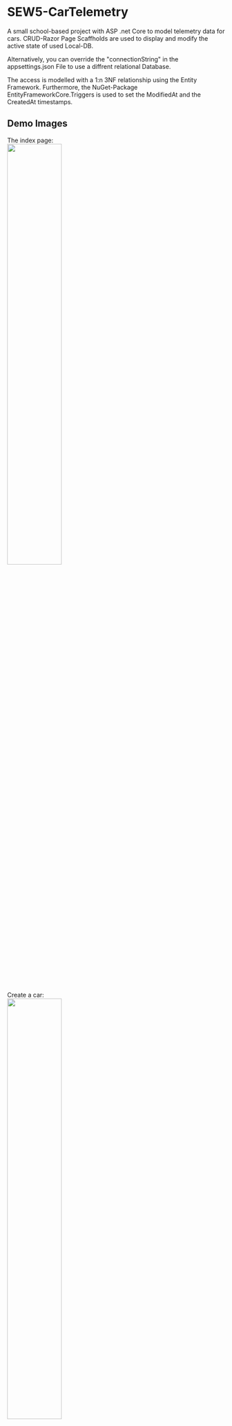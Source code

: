 # SEW5-CarTelemetry
A small school-based project with ASP .net Core to model telemetry data for cars. CRUD-Razor Page Scaffholds are used to display and modify the active state of used Local-DB.

Alternatively, you can override the "connectionString" in the appsettings.json File to use a diffrent relational Database. 

The access is modelled with a 1:n 3NF relationship using the Entity Framework. Furthermore, the NuGet-Package EntityFrameworkCore.Triggers is used to set the ModifiedAt and the CreatedAt timestamps.

## Demo Images
The index page:<br/>
<img src="https://github.com/S0urC10ud/SEW5-CarTelemetry/blob/master/demoImages/index.png" width="50%"/>

Create a car:<br/>
<img src="https://github.com/S0urC10ud/SEW5-CarTelemetry/blob/master/demoImages/createCar.png" width="50%"/>

View the details of a car:<br/>
<img src="https://github.com/S0urC10ud/SEW5-CarTelemetry/blob/master/demoImages/carDetails.png" width="50%"/>

Show telemetry data:<br/>
<img src="https://github.com/S0urC10ud/SEW5-CarTelemetry/blob/master/demoImages/showTelemetry.png" width="50%"/>

## Getting started
Open the project in visual studio and type "Update-Databae" in the PackageManager-Console.
